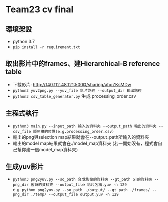# Team23 cv final
## 環境架設
* python 3.7
* ```pip install -r requirement.txt```

## 取出影片中的frames、建Hierarchical-B reference table
* 下載影片: http://140.112.48.121:5000/sharing/ahoZKsMDw
* ```python3 yuv2png.py --yuv_file 影片路徑 --output_dir 輸出路徑```
* ```python3 csv_table_generator.py``` 生成 processing_order.csv

## 主程式執行
* ```python3 main.py --input_path 輸入的資料夾 --output_path 輸出的資料夾 --csv_file 順序檔的位置(e.g.processing_order.csv)```
* 輸出的png與selection map結果就會在--output_path所輸入的資料夾
* 輸出的model map結果就會在./model_map資料夾 (若一開始沒有，程式會自己幫你建一個model_map資料夾)

## 生成yuv影片
* ```python3 png2yuv.py --so_path 合成影像的資料夾 --gt_path GT的資料夾 --png_dir 暫時的資料夾 --output_file 影片名稱.yuv -n 129``` \
e.g. ```python png2yuv.py --so_path ./output/ --gt_path ./frames/ --png_dir ./temp/ --output_file output.yuv -n 129```